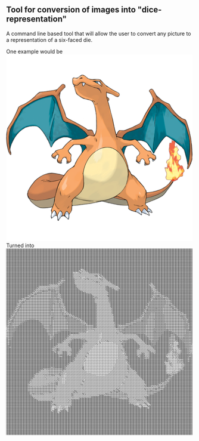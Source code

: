 ## Tool for conversion of images into "dice-representation"

A command line based tool that will allow the user to convert any picture
to a representation of a six-faced die.

One example would be
<img src="https://github.com/almaan/diceconverter/blob/master/res/test_case2.png" alt="drawing" width="500" height="500"/>
<br>
Turned into
<br>
<img src="https://github.com/almaan/diceconverter/blob/master/res/test_case2_out.png" alt="drawing" width="500" height="500"/>
